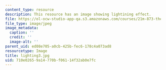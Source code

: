 ```yaml
---
content_type: resource
description: This resource has an image showing lightining effect.
file: https://ol-ocw-studio-app-qa.s3.amazonaws.com/courses/21m-873-theater-arts-topics-fall-2004-january-iap-2005/710e02659a14770bf06114f32ab0e7fc_lighting3.jpg
file_type: image/jpeg
image_metadata:
  caption: ''
  credit: ''
  image-alt: ''
parent_uid: ed08e705-a0cb-425b-fec6-178c4a073ad8
resourcetype: Image
title: lighting3.jpg
uid: 710e0265-9a14-770b-f061-14f32ab0e7fc
---
```


